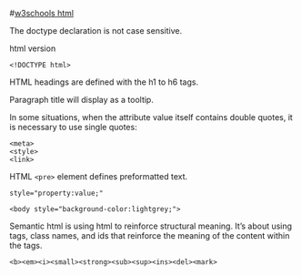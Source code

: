 #[w3schools html](http://www.w3schools.com/html/default.asp)

The doctype declaration is not case sensitive.

html version
```
<!DOCTYPE html>
```
HTML headings are defined with the h1 to h6 tags.

Paragraph title will display as a tooltip.

In some situations, when the attribute value itself contains double quotes, it is necessary to use single quotes:
```
<meta>
<style>
<link>
```
HTML `<pre>` element defines preformatted text.

`style="property:value;"`
```
<body style="background-color:lightgrey;">
```
Semantic html is using html to reinforce structural meaning. It’s about using tags, class names, and ids that reinforce the meaning of the content within the tags.

`<b><em><i><small><strong><sub><sup><ins><del><mark>`
